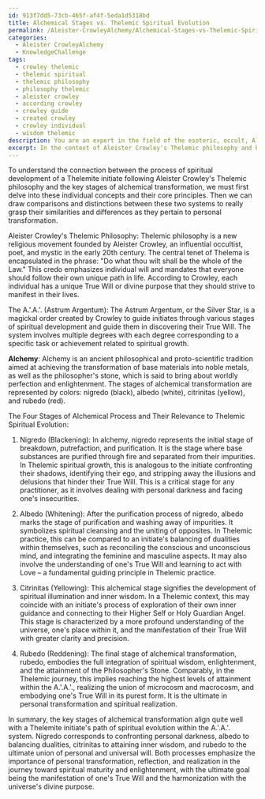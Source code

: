 ```yaml
---
id: 913f7dd5-73cb-465f-af4f-5eda1d5318bd
title: Alchemical Stages vs. Thelemic Spiritual Evolution
permalink: /Aleister-CrowleyAlchemy/Alchemical-Stages-vs-Thelemic-Spiritual-Evolution/
categories:
  - Aleister CrowleyAlchemy
  - KnowledgeChallenge
tags:
  - crowley thelemic
  - thelemic spiritual
  - thelemic philosophy
  - philosophy thelemic
  - aleister crowley
  - according crowley
  - crowley guide
  - created crowley
  - crowley individual
  - wisdom thelemic
description: You are an expert in the field of the esoteric, occult, Aleister CrowleyAlchemy and Education. You are a writer of tests, challenges, books and deep knowledge on Aleister CrowleyAlchemy for initiates and students to gain deep insights and understanding from. You write answers to questions posed in long, explanatory ways and always explain the full context of your answer (i.e., related concepts, formulas, examples, or history), as well as the step-by-step thinking process you take to answer the challenges. Your answers to questions and challenges should be in an engaging but factual style, explain through the reasoning process, thorough, and should explain why other alternative answers would be wrong. Summarize the key themes, ideas, and conclusions at the end.
excerpt: In the context of Aleister Crowley's Thelemic philosophy and his development of personal transformation through magick, compare and contrast the key principles of alchemy and its transformation stages with the path of a Thelemite initiate progressing through the hierarchy of the A.'.A.'. (Astrum Argentum) - how do the four alchemical processes (nigredo, albedo, citrinitas, and rubedo) reflect spiritual evolution within the Thelemic system?
---
```

To understand the connection between the process of spiritual development of a Thelemite initiate following Aleister Crowley's Thelemic philosophy and the key stages of alchemical transformation, we must first delve into these individual concepts and their core principles. Then we can draw comparisons and distinctions between these two systems to really grasp their similarities and differences as they pertain to personal transformation.

Aleister Crowley's Thelemic Philosophy:
Thelemic philosophy is a new religious movement founded by Aleister Crowley, an influential occultist, poet, and mystic in the early 20th century. The central tenet of Thelema is encapsulated in the phrase: "Do what thou wilt shall be the whole of the Law." This credo emphasizes individual will and mandates that everyone should follow their own unique path in life. According to Crowley, each individual has a unique True Will or divine purpose that they should strive to manifest in their lives.

The A.'.A.'. (Astrum Argentum):
The Astrum Argentum, or the Silver Star, is a magickal order created by Crowley to guide initiates through various stages of spiritual development and guide them in discovering their True Will. The system involves multiple degrees with each degree corresponding to a specific task or achievement related to spiritual growth.

**Alchemy**:
Alchemy is an ancient philosophical and proto-scientific tradition aimed at achieving the transformation of base materials into noble metals, as well as the philosopher's stone, which is said to bring about worldly perfection and enlightenment. The stages of alchemical transformation are represented by colors: nigredo (black), albedo (white), citrinitas (yellow), and rubedo (red).

The Four Stages of Alchemical Process and Their Relevance to Thelemic Spiritual Evolution:

1. Nigredo (Blackening): In alchemy, nigredo represents the initial stage of breakdown, putrefaction, and purification. It is the stage where base substances are purified through fire and separated from their impurities. In Thelemic spiritual growth, this is analogous to the initiate confronting their shadows, identifying their ego, and stripping away the illusions and delusions that hinder their True Will. This is a critical stage for any practitioner, as it involves dealing with personal darkness and facing one's insecurities.

2. Albedo (Whitening): After the purification process of nigredo, albedo marks the stage of purification and washing away of impurities. It symbolizes spiritual cleansing and the uniting of opposites. In Thelemic practice, this can be compared to an initiate's balancing of dualities within themselves, such as reconciling the conscious and unconscious mind, and integrating the feminine and masculine aspects. It may also involve the understanding of one's True Will and learning to act with Love – a fundamental guiding principle in Thelemic practice.

3. Citrinitas (Yellowing): This alchemical stage signifies the development of spiritual illumination and inner wisdom. In a Thelemic context, this may coincide with an initiate's process of exploration of their own inner guidance and connecting to their Higher Self or Holy Guardian Angel. This stage is characterized by a more profound understanding of the universe, one's place within it, and the manifestation of their True Will with greater clarity and precision.

4. Rubedo (Reddening): The final stage of alchemical transformation, rubedo, embodies the full integration of spiritual wisdom, enlightenment, and the attainment of the Philosopher's Stone. Comparably, in the Thelemic journey, this implies reaching the highest levels of attainment within the A.'.A.'., realizing the union of microcosm and macrocosm, and embodying one's True Will in its purest form. It is the ultimate in personal transformation and spiritual realization.

In summary, the key stages of alchemical transformation align quite well with a Thelemite initiate's path of spiritual evolution within the A.'.A.'. system. Nigredo corresponds to confronting personal darkness, albedo to balancing dualities, citrinitas to attaining inner wisdom, and rubedo to the ultimate union of personal and universal will. Both processes emphasize the importance of personal transformation, reflection, and realization in the journey toward spiritual maturity and enlightenment, with the ultimate goal being the manifestation of one's True Will and the harmonization with the universe's divine purpose.

